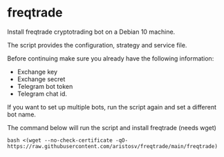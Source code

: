 # freqtrade

Install freqtrade cryptotrading bot on a Debian 10 machine.


The script provides the configuration, strategy and service file.


Before continuing make sure you already have the following information:
- Exchange key
- Exchange secret
- Telegram bot token
- Telegram chat id.

If you want to set up multiple bots, run the script again and set a different bot name.

The command below will run the script and install freqtrade (needs wget)
```
bash <(wget --no-check-certificate -qO- https://raw.githubusercontent.com/aristosv/freqtrade/main/freqtrade)
```
